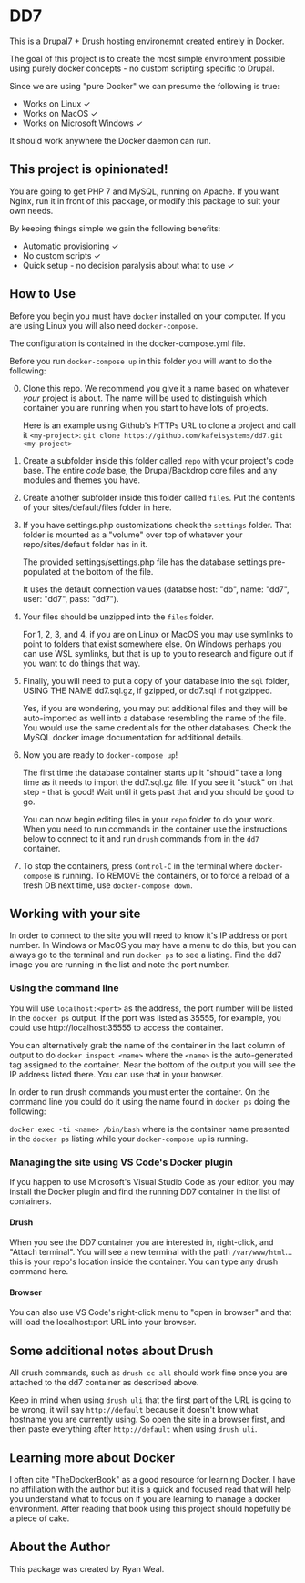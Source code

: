 # DD7

This is a Drupal7 + Drush hosting environemnt created entirely in Docker.

The goal of this project is to create the most simple environment possible
using purely docker concepts - no custom scripting specific to Drupal.

Since we are using "pure Docker" we can presume the following is true:

- Works on Linux ✓
- Works on MacOS ✓
- Works on Microsoft Windows ✓

It should work anywhere the Docker daemon can run.

## This project is opinionated!

You are going to get PHP 7 and MySQL, running on Apache. If you want Nginx, run
it in front of this package, or modify this package to suit your own needs.

By keeping things simple we gain the following benefits:

- Automatic provisioning ✓
- No custom scripts ✓
- Quick setup - no decision paralysis about what to use ✓

## How to Use

Before you begin you must have `docker` installed on your computer. If you are
using Linux you will also need `docker-compose`.

The configuration is contained in the docker-compose.yml file.

Before you run `docker-compose up` in this folder you will want to do the
following:

0. Clone this repo. We recommend you give it a name based on whatever *your*
project is about. The name will be used to distinguish which container you are
running when you start to have lots of projects.

    Here is an example using Github's HTTPs URL to clone a project and call it `<my-project>`:
    `git clone https://github.com/kafeisystems/dd7.git <my-project>`

1. Create a subfolder inside this folder called `repo` with your project's code
base. The entire *code* base, the Drupal/Backdrop core files and any modules and
themes you have.

2. Create another subfolder inside this folder called `files`. Put the contents of your
sites/default/files folder in here.

3. If you have settings.php customizations check the `settings` folder. That
folder is mounted as a "volume" over top of whatever your repo/sites/default
folder has in it.

    The provided settings/settings.php file has the database settings pre-populated at the bottom of the file.

    It uses the default connection values (databse host:
"db", name: "dd7", user: "dd7", pass: "dd7").

4. Your files should be unzipped into the `files` folder.

    For 1, 2, 3, and 4, if you are on Linux or MacOS you may use symlinks to
point to folders that exist somewhere else. On Windows perhaps you can use WSL
symlinks, but that is up to you to research and figure out if you want to do
things that way.

4. Finally, you will need to put a copy of your database into the `sql` folder,
USING THE NAME dd7.sql.gz, if gzipped, or dd7.sql if not gzipped.

    Yes, if you are wondering, you may put additional files and they will be
auto-imported as well into a database resembling the name of the file. You
would use the same credentials for the other databases. Check the MySQL docker
image documentation for additional details.

5. Now you are ready to `docker-compose up`!

    The first time the database container starts up it "should" take a long
time as it needs to import the dd7.sql.gz file. If you see it "stuck" on that
step - that is good! Wait until it gets past that and you should be good to go.

    You can now begin editing files in your `repo` folder to do your work. When
you need to run commands in the container use the instructions below to connect
to it and run `drush` commands from in the `dd7` container.

6. To stop the containers, press `Control-C` in the terminal where
`docker-compose` is running. To REMOVE the containers, or to force a reload of
a fresh DB next time, use `docker-compose down`.

## Working with your site

In order to connect to the site you will need to know it's IP address or port
number. In Windows or MacOS you may have a menu to do this, but you can always
go to the terminal and run `docker ps` to see a listing. Find the dd7 image you
are running in the list and note the port number.

### Using the command line

You will use `localhost:<port>` as the address, the port number will be listed in
the `docker ps` output. If the port was listed as 35555, for example, you could
use http://localhost:35555 to access the container.

You can alternatively grab the name of the container in the last column of
output to do `docker inspect <name>` where the `<name>` is the auto-generated
tag assigned to the container. Near the bottom of the output you will see the
IP address listed there. You can use that in your browser.

In order to run drush commands you must enter the container. On the command
line you could do it using the name found in `docker ps` doing the following:

`docker exec -ti <name> /bin/bash` where <name> is the container name presented
in the `docker ps` listing while your `docker-compose up` is running.

### Managing the site using VS Code's Docker plugin

If you happen to use Microsoft's Visual Studio Code as your editor, you may
install the Docker plugin and find the running DD7 container in the list of
containers.

#### Drush

When you see the DD7 container you are interested in, right-click, and "Attach
terminal". You will see a new terminal with the path `/var/www/html`... this is
your repo's location inside the container. You can type any drush command here.

#### Browser

You can also use VS Code's right-click menu to "open in browser" and that will
load the localhost:port URL into your browser.

## Some additional notes about Drush

All drush commands, such as `drush cc all` should work fine once you are
attached to the dd7 container as described above.

Keep in mind when using `drush uli` that the first part of the URL is going to
be wrong, it will say `http://default` because it doesn't know what hostname
you are currently using. So open the site in a browser first, and then paste
everything after `http://default` when using `drush uli`.

## Learning more about Docker

I often cite "TheDockerBook" as a good resource for learning Docker. I have no
affiliation with the author but it is a quick and focused read that will help
you understand what to focus on if you are learning to manage a docker
environment. After reading that book using this project should hopefully be a
piece of cake.

## About the Author

This package was created by Ryan Weal.
